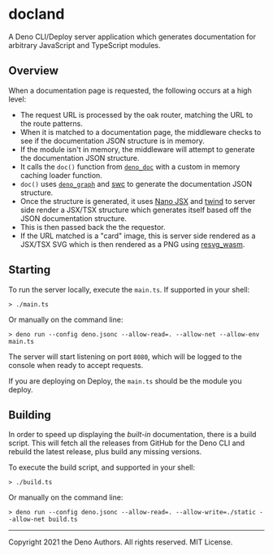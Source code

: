 # docland

A Deno CLI/Deploy server application which generates documentation for arbitrary
JavaScript and TypeScript modules.

## Overview

When a documentation page is requested, the following occurs at a high level:

- The request URL is processed by the oak router, matching the URL to the route
  patterns.
- When it is matched to a documentation page, the middleware checks to see if
  the documentation JSON structure is in memory.
- If the module isn't in memory, the middleware will attempt to generate the
  documentation JSON structure.
- It calls the `doc()` function from [`deno_doc`](https://deno.land/x/deno_doc)
  with a custom in memory caching loader function.
- `doc()` uses [`deno_graph`](https://deno.land/x/deno_graph) and
  [swc](https://swc.rs/) to generate the documentation JSON structure.
- Once the structure is generated, it uses
  [Nano JSX](https://nanojsx.github.io/) and [twind](https://twind.dev/) to
  server side render a JSX/TSX structure which generates itself based off the
  JSON documentation structure.
- This is then passed back the the requestor.
- If the URL matched is a "card" image, this is server side rendered as a
  JSX/TSX SVG which is then rendered as a PNG using
  [resvg_wasm](https://deno.land/x/resvg_wasm).

## Starting

To run the server locally, execute the `main.ts`. If supported in your shell:

```
> ./main.ts
```

Or manually on the command line:

```
> deno run --config deno.jsonc --allow-read=. --allow-net --allow-env main.ts
```

The server will start listening on port `8080`, which will be logged to the
console when ready to accept requests.

If you are deploying on Deploy, the `main.ts` should be the module you deploy.

## Building

In order to speed up displaying the _built-in_ documentation, there is a build
script. This will fetch all the releases from GitHub for the Deno CLI and
rebuild the latest release, plus build any missing versions.

To execute the build script, and supported in your shell:

```
> ./build.ts
```

Or manually on the command line:

```
> deno run --config deno.jsonc --allow-read=. --allow-write=./static --allow-net build.ts
```

---

Copyright 2021 the Deno Authors. All rights reserved. MIT License.
